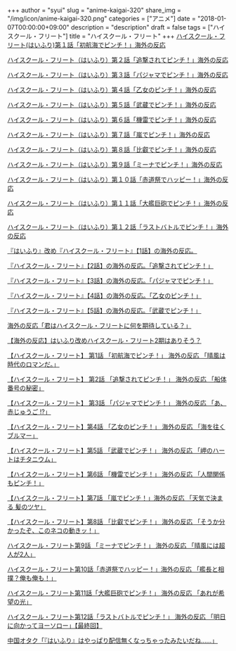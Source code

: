 +++
author = "syui"
slug = "anime-kaigai-320"
share_img = "/img/icon/anime-kaigai-320.png"
categories = ["アニメ"]
date = "2018-01-07T00:00:00+09:00"
description = "description"
draft = false
tags = ["ハイスクール・フリート"]
title = "ハイスクール・フリート"
+++
<a href="http://blog.livedoor.jp/anime_reaction/archives/3771208.html" rel="nofollow" target="_blank" title="ハイスクール・フリート(はいふり)第１話「初航海でピンチ！」海外の反応">ハイスクール・フリート(はいふり)第１話「初航海でピンチ！」海外の反応</a>

<a href="http://blog.livedoor.jp/anime_reaction/archives/3774746.html" rel="nofollow" target="_blank" title="ハイスクール・フリート（はいふり）第２話「追撃されてピンチ！」海外の反応">ハイスクール・フリート（はいふり）第２話「追撃されてピンチ！」海外の反応</a>

<a href="http://blog.livedoor.jp/anime_reaction/archives/3797510.html" rel="nofollow" target="_blank" title="ハイスクール・フリート（はいふり）第３話「パジャマでピンチ！」海外の反応">ハイスクール・フリート（はいふり）第３話「パジャマでピンチ！」海外の反応</a>

<a href="http://blog.livedoor.jp/anime_reaction/archives/3798152.html" rel="nofollow" target="_blank" title="ハイスクール・フリート（はいふり）第４話「乙女のピンチ！」海外の反応">ハイスクール・フリート（はいふり）第４話「乙女のピンチ！」海外の反応</a>

<a href="http://blog.livedoor.jp/anime_reaction/archives/3798171.html" rel="nofollow" target="_blank" title="ハイスクール・フリート（はいふり）第５話「武蔵でピンチ！」海外の反応">ハイスクール・フリート（はいふり）第５話「武蔵でピンチ！」海外の反応</a>

<a href="http://blog.livedoor.jp/anime_reaction/archives/3798194.html" rel="nofollow" target="_blank" title="ハイスクール・フリート（はいふり）第６話「機雷でピンチ！」海外の反応">ハイスクール・フリート（はいふり）第６話「機雷でピンチ！」海外の反応</a>

<a href="http://blog.livedoor.jp/anime_reaction/archives/3798222.html" rel="nofollow" target="_blank" title="ハイスクール・フリート（はいふり）第７話「嵐でピンチ！」海外の反応">ハイスクール・フリート（はいふり）第７話「嵐でピンチ！」海外の反応</a>

<a href="http://blog.livedoor.jp/anime_reaction/archives/3798265.html" rel="nofollow" target="_blank" title="ハイスクール・フリート（はいふり）第８話「比叡でピンチ！」海外の反応">ハイスクール・フリート（はいふり）第８話「比叡でピンチ！」海外の反応</a>

<a href="http://blog.livedoor.jp/anime_reaction/archives/3798296.html" rel="nofollow" target="_blank" title="ハイスクール・フリート（はいふり）第９話「ミーナでピンチ！」海外の反応">ハイスクール・フリート（はいふり）第９話「ミーナでピンチ！」海外の反応</a>

<a href="http://blog.livedoor.jp/anime_reaction/archives/3961873.html" rel="nofollow" target="_blank" title="ハイスクール・フリート（はいふり）第１０話「赤道祭でハッピー！」海外の反応">ハイスクール・フリート（はいふり）第１０話「赤道祭でハッピー！」海外の反応</a>

<a href="http://blog.livedoor.jp/anime_reaction/archives/4026766.html" rel="nofollow" target="_blank" title="ハイスクール・フリート（はいふり）第１１話「大艦巨砲でピンチ！」海外の反応">ハイスクール・フリート（はいふり）第１１話「大艦巨砲でピンチ！」海外の反応</a>

<a href="http://blog.livedoor.jp/anime_reaction/archives/4235210.html" rel="nofollow" target="_blank" title="ハイスクール・フリート（はいふり）第１２話「ラストバトルでピンチ！」海外の反応">ハイスクール・フリート（はいふり）第１２話「ラストバトルでピンチ！」海外の反応</a>

<a href="http://gate-world.com/haifuri-1-1968" rel="nofollow" target="_blank" title="『はいふり』改め『ハイスクール・フリート』【1話】の海外の反応。">『はいふり』改め『ハイスクール・フリート』【1話】の海外の反応。</a>

<a href="http://gate-world.com/haifuri-2-2289" rel="nofollow" target="_blank" title="『ハイスクール・フリート』【2話】の海外の反応。「追撃されてピンチ！」">『ハイスクール・フリート』【2話】の海外の反応。「追撃されてピンチ！」</a>

<a href="http://gate-world.com/haifuri-3-2565" rel="nofollow" target="_blank" title="『ハイスクール・フリート』【3話】の海外の反応。「パジャマでピンチ！」">『ハイスクール・フリート』【3話】の海外の反応。「パジャマでピンチ！」</a>

<a href="http://gate-world.com/haifuri-4-2566" rel="nofollow" target="_blank" title="『ハイスクール・フリート』【4話】の海外の反応。「乙女のピンチ！」">『ハイスクール・フリート』【4話】の海外の反応。「乙女のピンチ！」</a>

<a href="http://gate-world.com/haifuri-5-2701" rel="nofollow" target="_blank" title="『ハイスクール・フリート』【5話】の海外の反応。「武蔵でピンチ！」">『ハイスクール・フリート』【5話】の海外の反応。「武蔵でピンチ！」</a>

<a href="http://kaigai-otaku.jp/anime/anime002" rel="nofollow" target="_blank" title="海外の反応「君はハイスクール・フリートに何を期待している？」">海外の反応「君はハイスクール・フリートに何を期待している？」</a>

<a href="http://sakura-sasakura.com/2017/11/08/others-134/" rel="nofollow" target="_blank" title=" 【海外の反応】はいふり改めハイスクール・フリート2期はありそう？"> 【海外の反応】はいふり改めハイスクール・フリート2期はありそう？</a>

<a href="http://tonarino-kawauso.com/wordpress/haifuri01/" rel="nofollow" target="_blank" title=" 【ハイスクール・フリート】 第1話 「初航海でピンチ！」 海外の反応 「晴風は時代のロマンだ。」"> 【ハイスクール・フリート】 第1話 「初航海でピンチ！」 海外の反応 「晴風は時代のロマンだ。」</a>

<a href="http://tonarino-kawauso.com/wordpress/haifuri02/" rel="nofollow" target="_blank" title="【ハイスクール・フリート】 第2話 「追撃されてピンチ！」 海外の反応 「船体番号の秘密」">【ハイスクール・フリート】 第2話 「追撃されてピンチ！」 海外の反応 「船体番号の秘密」</a>

<a href="http://tonarino-kawauso.com/wordpress/haifuri03/" rel="nofollow" target="_blank" title=" 【ハイスクール・フリート】 第3話 「パジャマでピンチ！」 海外の反応 「あ、赤じゅうご !?」"> 【ハイスクール・フリート】 第3話 「パジャマでピンチ！」 海外の反応 「あ、赤じゅうご !?」</a>

<a href="http://tonarino-kawauso.com/wordpress/haifuri04/" rel="nofollow" target="_blank" title="【ハイスクール・フリート】第4話 「乙女のピンチ！」 海外の反応 「海を往くブルマー」">【ハイスクール・フリート】第4話 「乙女のピンチ！」 海外の反応 「海を往くブルマー」</a>

<a href="http://tonarino-kawauso.com/wordpress/haifuri05/" rel="nofollow" target="_blank" title="【ハイスクール・フリート】第5話 「武蔵でピンチ！」 海外の反応 「岬のハートはチタニウム」">【ハイスクール・フリート】第5話 「武蔵でピンチ！」 海外の反応 「岬のハートはチタニウム」</a>

<a href="http://tonarino-kawauso.com/wordpress/haifuri06/" rel="nofollow" target="_blank" title="【ハイスクール・フリート】第6話 「機雷でピンチ！」 海外の反応 「人間関係もピンチ！」">【ハイスクール・フリート】第6話 「機雷でピンチ！」 海外の反応 「人間関係もピンチ！」</a>

<a href="http://tonarino-kawauso.com/wordpress/haifuri07/" rel="nofollow" target="_blank" title="【ハイスクール・フリート】第7話 「嵐でピンチ！」海外の反応 「天気で決まる 髪のツヤ」">【ハイスクール・フリート】第7話 「嵐でピンチ！」海外の反応 「天気で決まる 髪のツヤ」</a>

<a href="http://tonarino-kawauso.com/wordpress/haifuri08/" rel="nofollow" target="_blank" title=" 【ハイスクール・フリート】第8話 「比叡でピンチ！」 海外の反応 「そうか分かったぞ、このネコの動きッ！」"> 【ハイスクール・フリート】第8話 「比叡でピンチ！」 海外の反応 「そうか分かったぞ、このネコの動きッ！」</a>

<a href="http://tonarino-kawauso.com/wordpress/haifuri09/" rel="nofollow" target="_blank" title="ハイスクール・フリート第9話 「ミーナでピンチ！」 海外の反応 「晴風には超人が2人」">ハイスクール・フリート第9話 「ミーナでピンチ！」 海外の反応 「晴風には超人が2人」</a>

<a href="http://tonarino-kawauso.com/wordpress/haifuri10/" rel="nofollow" target="_blank" title="ハイスクール・フリート第10話「赤道祭でハッピー！」海外の反応 「艦長と相撲？俺も俺も！」">ハイスクール・フリート第10話「赤道祭でハッピー！」海外の反応 「艦長と相撲？俺も俺も！」</a>

<a href="http://tonarino-kawauso.com/wordpress/haifuri11/" rel="nofollow" target="_blank" title="ハイスクール・フリート第11話「大艦巨砲でピンチ！」 海外の反応 「あれが希望の光」">ハイスクール・フリート第11話「大艦巨砲でピンチ！」 海外の反応 「あれが希望の光」</a>

<a href="http://tonarino-kawauso.com/wordpress/haifuri12/" rel="nofollow" target="_blank" title="ハイスクール・フリート第12話「ラストバトルでピンチ！」 海外の反応 「明日に向かってヨーソロー」【最終回】">ハイスクール・フリート第12話「ラストバトルでピンチ！」 海外の反応 「明日に向かってヨーソロー」【最終回】</a>

<a href="http://blog.livedoor.jp/kashikou/archives/52049402.html" rel="nofollow" target="_blank" title=" 中国オタク「『はいふり』はやっぱり配信無くなっちゃったみたいだね……」"> 中国オタク「『はいふり』はやっぱり配信無くなっちゃったみたいだね……」</a>

